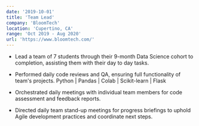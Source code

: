 ```yaml
---
date: '2019-10-01'
title: 'Team Lead'
company: 'BloomTech'
location: 'Cupertino, CA'
range: 'Oct 2019 - Aug 2020'
url: 'https://www.bloomtech.com/'
---
```


- Lead a team of 7 students through their 9-month Data Science cohort to completion, assisting them with their day to day tasks.

- Performed daily code reviews and QA, ensuring full functionality of team's projects. <a>Python | Pandas | Colab | Scikit-learn | Flask</a>

- Orchestrated daily meetings with individual team members for code assessment and feedback reports.

- Directed daily team stand-up meetings for progress briefings to uphold <a>Agile</a> development practices and coordinate next steps.
